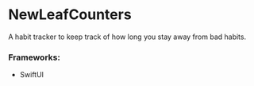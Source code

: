 # NewLeafCounters

A habit tracker to keep track of how long you stay away from bad habits.

### Frameworks:

- SwiftUI
